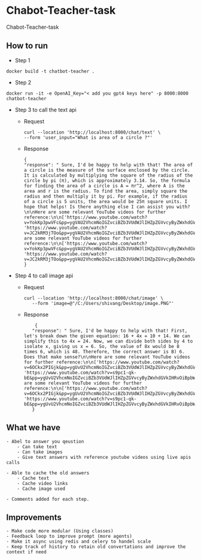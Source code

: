 # Chabot-Teacher-task
Chabot-Teacher-task


## How to run

- Step 1

```
docker build -t chatbot-teacher .
```

- Step 2

```
docker run -it -e OpenAI_Key="< add you gpt4 keys here" -p 8000:8000 chatbot-teacher
```

- Step 3 to call the text api
  
  - Request
      ```
      curl --location 'http://localhost:8000/chat/text' \
      --form 'user_input="What is area of a circle ?"'
      ```
  - Response
      ```
      {
    "response": " Sure, I'd be happy to help with that! The area of a circle is the measure of the surface enclosed by the circle. It is calculated by multiplying the square of the radius of the circle by pi (π), which is approximately 3.14. So, the formula for finding the area of a circle is A = πr^2, where A is the area and r is the radius. To find the area, simply square the radius and then multiply it by pi. For example, if the radius of a circle is 5 units, the area would be 25π square units. I hope that helps! Is there anything else I can assist you with?\n\nHere are some relevant YouTube videos for further reference:\n\n['https://www.youtube.com/watch?v=YokKp3pwVFc&pp=ygVAU2VhcmNoIGZvciBZb3VUdWJlIHZpZGVvcyByZWxhdGVkIHRvOiBXaGF0IGlzIGFyZWEgb2YgYSBjaXJjbGUgPw%3D%3D', 'https://www.youtube.com/watch?v=JC2kRM3jTOo&pp=ygVAU2VhcmNoIGZvciBZb3VUdWJlIHZpZGVvcyByZWxhdGVkIHRvOiBXaGF0IGlzIGFyZWEgb2YgYSBjaXJjbGUgPw%3D%3D']\n\nHere are some relevant YouTube videos for further reference:\n\n['https://www.youtube.com/watch?v=YokKp3pwVFc&pp=ygVAU2VhcmNoIGZvciBZb3VUdWJlIHZpZGVvcyByZWxhdGVkIHRvOiBXaGF0IGlzIGFyZWEgb2YgYSBjaXJjbGUgPw%3D%3D', 'https://www.youtube.com/watch?v=JC2kRM3jTOo&pp=ygVAU2VhcmNoIGZvciBZb3VUdWJlIHZpZGVvcyByZWxhdGVkIHRvOiBXaGF0IGlzIGFyZWEgb2YgYSBjaXJjbGUgPw%3D%3D']"
	}
     ```

- Step 4 to call image api

   - Request
     ```
     curl --location 'http://localhost:8000/chat/image' \
		--form 'image=@"/C:/Users/shivang/Desktop/image.PNG"'
     ```

   - Response
     ```
	     {
	    "response": " Sure, I'd be happy to help with that! First, let's break down the given equation: 16 + 4x = 10 + 14. We can simplify this to 4x = 24. Now, we can divide both sides by 4 to isolate x, giving us x = 6. So, the value of 8x would be 8 times 6, which is 48. Therefore, the correct answer is B) 6. Does that make sense?\n\nHere are some relevant YouTube videos for further reference:\n\n['https://www.youtube.com/watch?v=6OCkx2PIGjk&pp=ygUvU2VhcmNoIGZvciBZb3VUdWJlIHZpZGVvcyByZWxhdGVkIHRvOiBpbWFnZS5QTkc%3D', 'https://www.youtube.com/watch?v=s9pc1-qk-bE&pp=ygUvU2VhcmNoIGZvciBZb3VUdWJlIHZpZGVvcyByZWxhdGVkIHRvOiBpbWFnZS5QTkc%3D']\n\nHere are some relevant YouTube videos for further reference:\n\n['https://www.youtube.com/watch?v=6OCkx2PIGjk&pp=ygUvU2VhcmNoIGZvciBZb3VUdWJlIHZpZGVvcyByZWxhdGVkIHRvOiBpbWFnZS5QTkc%3D', 'https://www.youtube.com/watch?v=s9pc1-qk-bE&pp=ygUvU2VhcmNoIGZvciBZb3VUdWJlIHZpZGVvcyByZWxhdGVkIHRvOiBpbWFnZS5QTkc%3D']"
		}
     ```
      

## What we have
	
	- Abel to answer you qeustion 
		- Can take text
		- Can take images
		- Give text answers with reference youtube videos using live apis calls

	- Able to cache the old answers
		- Cache text
		- Cache video links
		- Cache image used

    - Comments added for each step.


## Improvements

	- Make code more modular (Using classes)
	- Feedback loop to improve prompt (more agents)
    - Make it async using redis and celery to handel scale
    - Keep track of history to retain old convertations and improve the context if need
